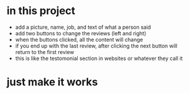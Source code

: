 # in this project
* add a picture, name, job, and text of what a person said
* add two buttons to change the reviews (left and right)
* when the buttons clicked, all the content will change
* if you end up with the last review, after clicking the next button will return to the first review
* this is like the testomonial section in websites or whatever they call it

# just make it works